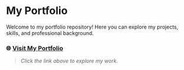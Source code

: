 # My Portfolio

Welcome to my portfolio repository! Here you can explore my projects, skills, and professional background.

### 🌐 [Visit My Portfolio](https://mohamedbchir-portfolio.pages.dev/)
> *Click the link above to explore my work.*

